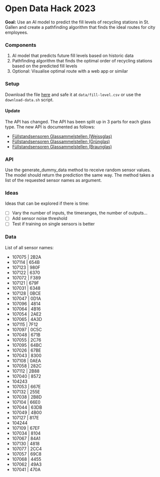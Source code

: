 # Open Data Hack 2023

**Goal:** Use an AI model to predict the fill levels of recycling stations in St. Gallen
and create a pathfinding algorithm that finds the ideal routes for city employees.

### Components

1) AI model that predicts future fill levels based on historic data
2) Pathfinding algorithm that finds the optimal order of recycling stations based on the predicted fill levels
3) Optional: Visualise optimal route with a web app or similar

### Setup

Download the file [here](https://www.daten.stadt.sg.ch/explore/dataset/fullstandssensoren-sammelstellen-stadt-stgallen/export/?disjunctive.name&disjunctive.tags&sort=measured_at) 
and safe it at `data/fill-level.csv` or use the `download-data.sh` script.

#### Update 
The API has changed. The API has been split up in 3 parts for each glass type.
The new API is documented as follows:
- [Füllstandsensoren Glassammelstellen (Weissglas)](https://www.daten.stadt.sg.ch/explore/dataset/fuellstandsensoren-glassammelstellen-weissglas/table/?disjunctive.device_id&disjunctive.name)
- [Füllstandsensoren Glassammelstellen (Grünglas)](https://www.daten.stadt.sg.ch/explore/dataset/fuellstandsensoren-glassammelstellen-gruenglas/table/?disjunctive.device_id&disjunctive.name)
- [Füllstandsensoren Glassammelstellen (Braunglas)](https://www.daten.stadt.sg.ch/explore/dataset/fuellstandsensoren-glassammelstellen-braunglas/table/?disjunctive.device_id&disjunctive.name)

### API

Use the generate_dummy_data method to receive random sensor values. The model should return the prediction the same way.
The method takes a list of the requested sensor names as argument.

### Ideas
Ideas that can be explored if there is time:
- [ ] Vary the number of inputs, the timeranges, the number of outputs...
- [ ] Add sensor noise threshold
- [ ] Test if training on single sensors is better

### Data
List of all sensor names:
- 107075 | 2B2A
- 107114 | 654B
- 107123 | 980F
- 107122 | 6370
- 107072 | F389
- 107121 | 679F
- 107031 | 6348
- 107128 | 0BCE
- 107047 | 0D1A
- 107096 | 4814
- 107064 | 4B16
- 107054 | 2AE2
- 107065 | 4A3D
- 107115 | 7F12
- 107097 | 0C5C
- 107048 | 671B
- 107055 | 2C76
- 107095 | 64BC
- 107026 | 67BE
- 107043 | 8300
- 107108 | 0AEA
- 107058 | 282C
- 107112 | 2B88
- 107040 | 8572
- 104243
- 107053 | 667E
- 107132 | 255E
- 107038 | 2B8D
- 107104 | 66E0
- 107044 | 63DB
- 107049 | 4B00
- 107127 | 817E
- 104244
- 107109 | 67EF
- 107034 | 8104
- 107067 | 84A1
- 107130 | 4818
- 107077 | 2CC4
- 107057 | 69C8
- 107068 | 4455
- 107062 | 49A3
- 107041 | 470A
